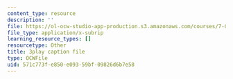 ```yaml
---
content_type: resource
description: ''
file: https://ol-ocw-studio-app-production.s3.amazonaws.com/courses/7-01sc-fundamentals-of-biology-fall-2011/571c773fe850e09359bf09826d6b7e58_o_1dTvszV4Y.srt
file_type: application/x-subrip
learning_resource_types: []
resourcetype: Other
title: 3play caption file
type: OCWFile
uid: 571c773f-e850-e093-59bf-09826d6b7e58
---
```


